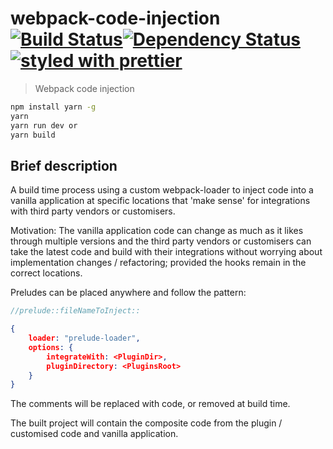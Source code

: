 # webpack-code-injection [![Build Status](https://travis-ci.org/globalroo/webpack-code-injection.svg?branch=master)](https://travis-ci.org/globalroo/webpack-code-injection)[![Dependency Status](https://dependencyci.com/github/globalroo/webpack-code-injection/badge)](https://dependencyci.com/github/globalroo/webpack-code-injection)[![styled with prettier](https://img.shields.io/badge/styled_with-prettier-ff69b4.svg)](https://github.com/prettier/prettier)

> Webpack code injection

```sh
npm install yarn -g
yarn
yarn run dev or
yarn build
```
## Brief description

A build time process using a custom webpack-loader to inject code into a vanilla application at specific locations
that 'make sense' for integrations with third party vendors or customisers.

Motivation: The vanilla application code can change as much as it likes through multiple versions and the
third party vendors or customisers can take the latest code and build with their integrations without worrying
about implementation changes / refactoring; provided the hooks remain in the correct locations.

Preludes can be placed anywhere and follow the pattern:

```js
//prelude::fileNameToInject::
```

```json
{
	loader: "prelude-loader",
	options: {
		integrateWith: <PluginDir>,
		pluginDirectory: <PluginsRoot>
	}
}
```

The comments will be replaced with code, or removed at build time.

The built project will contain the composite code from the plugin / customised code and vanilla application.
